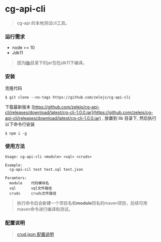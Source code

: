 # cg-api-cli
> cg-api 的本地测试cli工具。

### 运行需求

- node >= 10
- Jdk11

>  因为[lib](./lib)目录下的jar包在jdk11下编译。

### 安装

克隆代码
```shell
$ git clone --no-tags https://github.com/zelejs/cg-api-cli
```

下载最新版本 [https://github.com/zelejs/cg-api-cli/releases/download/latest/cg-cli-1.0.0.jar](https://github.com/zelejs/cg-api-cli/releases/download/latest/cg-cli-1.0.0.jar) , 放置到 lib 目录下, 然后执行以下命令行安装

```shell
$ npm i -g
```

### 使用方法

```
Usage: cg-api-cli <module> <sql> <cruds>

Example:
  cg-api-cil test test.sql test.json

Paramters:
  module	代码模块名
  sql		sql文件路径
  cruds		cruds文件路径
```

> 执行命令后会新建一个项目名和**module**同名的maven项目，后续可用maven命令进行编译和测试。

### 配置说明
> [crud.json 配置说明](crud.json-guide.md)
